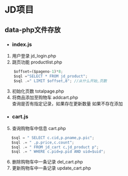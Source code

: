JD项目
====
## data-php文件存放
* ### index.js
 1. 用户登录 jd_login.php
 2. 跳页功能 productlist.php
```javascript
	$offset=($pageno-1)*8;
	$sql ="SELECT * FROM jd_product";
	$sql .=" LIMIT $offset,8"; //从什么开始,页数
```
	
 3. 初始化页数 totalpage.php
 4. 将商品添加至购物车 addcart.php <br>
 查询是否有指定记录，如果存在更新数量 如果不存在添加
 * ### cart.js
 5. 查询购物车中信息 cart.php
 ```javascript
 	$sql = " SELECT c.cid,p.pname,p.pic";
	$sql .= " ,p.price,c.count";
	$sql .= " FROM jd_cart c,jd_product p";
	$sql .= " WHERE c.pid=p.pid AND uid=$uid";
 ```
 6. 删除购物车中一条记录 del_cart.php
 7. 更新购物车中一条记录 update_cart.php
